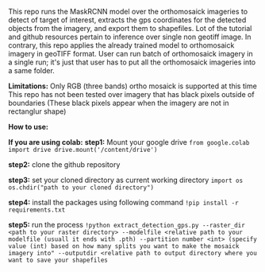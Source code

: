 This repo runs the MaskRCNN model over the orthomosaick imageries to detect of target of interest, extracts the gps coordinates for the detected objects from the imagery, and export them to shapefiles.
Lot of the tutorial and github resources pertain to inference over single non geotiff image. In contrary, this repo applies the already trained model to orthomosaick imagery in geoTIFF format. User can run 
batch of orthomosaick imagery in a single run; it's just that user has to put all the orthomosaick imageries into a same folder.

**Limitations:**
Only RGB (three bands) ortho mosaick is supported at this time
This repo has not been tested over imagery that has black pixels outside of boundaries (These black pixels appear when the imagery are not in rectanglur shape)

**How to use:**

**If you are using colab:**
**step1:** Mount your google drive 
      ```from google.colab import drive
      drive.mount('/content/drive')```
      
**step2:** clone the github repository

**step3:** set your cloned directory as current working directory
      ```import os```
      ```os.chdir("path to your cloned directory")```

**step4:** install the packages using following command
      ```!pip install -r requirements.txt```

**step5:** run the process
      ```!python extract_detection_gps.py --raster_dir <path to your raster directory> --modelfile <relative path to your modelfile (usuall it ends with .pth) --partition number <int> (specify value (int) based on how many splits you want to make the mosaick imagery into" --outputdir <relative path to output directory where you want to save your shapefiles```
      
